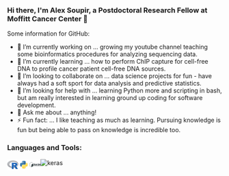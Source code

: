 ### Hi there, I'm Alex Soupir, a Postdoctoral Research Fellow at Moffitt Cancer Center 👋

<!--
**ACSoupir/ACSoupir** is a ✨ _special_ ✨ repository because its `README.md` (this file) appears on your GitHub profile.

Here are some ideas to get you started:

- 📫 How to reach me: ...
- 😄 Pronouns: ...
-->
Some information for GitHub:

- 🔭 I’m currently working on ... growing my youtube channel teaching some bioinformatics procedures for analyzing sequencing data.
- 🌱 I’m currently learning ... how to perform ChIP capture for cell-free DNA to profile cancer patient cell-free DNA sources.
- 👯 I’m looking to collaborate on ... data science projects for fun - have always had a soft sport for data analysis and predictive statistics.
- 🤔 I’m looking for help with ... learning Python more and scripting in bash, but am really interested in learning ground up coding for software development.
- 💬 Ask me about ... anything!
- ⚡ Fun fact: ... I like teaching as much as learning. Pursuing knowledge is fun but being able to pass on knowledge is incredible too.

### Languages and Tools:

[<img align="left" alt="R and R Studio" height="26px" src="https://raw.githubusercontent.com/github/explore/80688e429a7d4ef2fca1e82350fe8e3517d3494d/topics/r/r.png" />][rcran]
[<img align="left" alt="python" height="26px" src="https://raw.githubusercontent.com/github/explore/80688e429a7d4ef2fca1e82350fe8e3517d3494d/topics/python/python.png" />][youtube]
[<img align="left" alt="bash" height="26px" src="https://raw.githubusercontent.com/github/explore/80688e429a7d4ef2fca1e82350fe8e3517d3494d/topics/bash/bash.png" />][youtube]
[<img align="left" alt="keras" height="26px" src="https://camo.githubusercontent.com/0d08dc4f9466d347e8d28a951ea51e3430c6f92c/68747470733a2f2f73332e616d617a6f6e6177732e636f6d2f6b657261732e696f2f696d672f6b657261732d6c6f676f2d323031382d6c617267652d313230302e706e67" />][preterm]



[rcran]: https://cran.r-project.org/
[youtube]: https://www.youtube.com/playlist?list=PL-0fKymgD8L8qW7SQDaEf3lrSyUkEkR1k
[preterm]: https://github.com/ACSoupir/Preterm-Dream-Challenge/blob/master/Neural_Net_Write_Up.md

